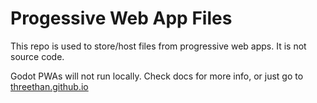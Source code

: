 # Progessive Web App Files
This repo is used to store/host files from progressive web apps. It is not source code.

Godot PWAs will not run locally. Check docs for more info, or just go to [threethan.github.io](https://threethan.github.io/apps.html)
